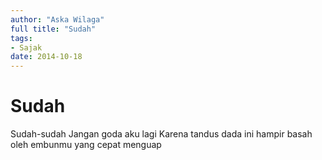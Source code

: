 ```yaml
---
author: "Aska Wilaga"
full title: "Sudah"
tags:
- Sajak
date: 2014-10-18
---
```


# Sudah

Sudah-sudah
Jangan goda aku lagi
Karena tandus dada ini hampir basah oleh embunmu yang cepat menguap